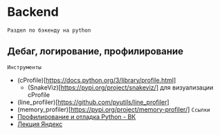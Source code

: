 # Backend
`Раздел по бэкенду на python`

## Дебаг, логирование, профилирование
`Инструменты`
- (cProfile)[https://docs.python.org/3/library/profile.html]
  - (SnakeViz)[https://pypi.org/project/snakeviz/] для визуализации cProfile
- (line_profiler)[https://github.com/pyutils/line_profiler]
- (memory_profiler)[https://pypi.org/project/memory-profiler/]
`Ссылки`
- [Профилирование и отладка Python - ВК](https://habr.com/ru/companies/vk/articles/202832/)
- [Лекция Яндекс](https://youtu.be/YKSRnDP2u0Q)